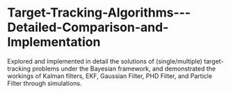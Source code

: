 # Target-Tracking-Algorithms---Detailed-Comparison-and-Implementation


Explored and implemented in detail the solutions of (single/multiple) target-tracking problems under the Bayesian framework, and demonstrated the workings of Kalman filters, EKF, Gaussian Filter, PHD Filter, and Particle Filter through simulations.
